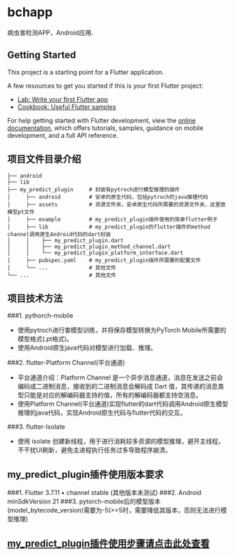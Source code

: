 # bchapp

病虫害检测APP，Android应用.

## Getting Started

This project is a starting point for a Flutter application.

A few resources to get you started if this is your first Flutter project:

- [Lab: Write your first Flutter app](https://docs.flutter.dev/get-started/codelab)
- [Cookbook: Useful Flutter samples](https://docs.flutter.dev/cookbook)

For help getting started with Flutter development, view the
[online documentation](https://docs.flutter.dev/), which offers tutorials,
samples, guidance on mobile development, and a full API reference.

## 项目文件目录介绍
```
├── android 
├── lib
├── my_predict_plugin     # 封装有pytroch进行模型推理的插件
│     ├── android         # 安卓的原生代码，包括pytroch的java推理代码
│     ├── assets          # 资源文件夹，安卓原生代码所需要的资源文件夹，这里放模型pt文件
│     ├── example         # my_predict_plugin插件使用的简单flutter例子
│     ├── lib             # my_predict_plugin的flutter插件的method channel调用原生Android代码的dart封装
│     │    ├── my_predict_plugin.dart
│     │    ├── my_predict_plugin_method_channel.dart
│     │    └── my_predict_plugin_platform_interface.dart   
│     ├── pubspec.yaml    # my_predict_plugin插件所需要的配置文件
│     └── ...             # 其他文件  
└── ...                   # 其他文件    
```

## 项目技术方法
###1. pythorch-mobile
- 使用pytroch进行害模型训练，并将保存模型转换为PyTorch Mobile所需要的模型格式(.pt格式)。
- 使用Android原生java代码对模型进行加载、推理。

###2. flutter-Platform Channel(平台通道)
- 平台通道介绍：Platform Channel 是一个异步消息通道，消息在发送之前会编码成二进制消息，接收到的二进制消息会解码成 Dart 值，其传递的消息类型只能是对应的解编码器支持的值，所有的解编码器都支持空消息。
- 使用Platform Channel(平台通道)实现flutter的dart代码调用Android原生模型推理的java代码，实现Android原生代码与flutter代码的交互。

###3. flutter-Isolate
- 使用 isolate 创建新线程，用于进行消耗较多资源的模型推理，避开主线程，不干扰UI刷新，避免主进程执行任务过多导致程序崩溃。

## my_predict_plugin插件使用版本要求
###1. Flutter 3.7.11 • channel stable (其他版本未测试)
###2. Android minSdkVersion 21
###3. pytorch-mobile后的模型版本(model_bytecode_version)需要为-5(>=5时，需要降低其版本，否则无法进行模型推理)


## [my_predict_plugin插件使用步骤请点击此处查看](./my_predict_plugin/README.md)





